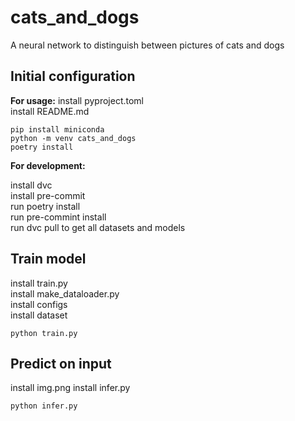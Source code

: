 # cats_and_dogs
A neural network to distinguish between pictures of cats and dogs

## Initial configuration
**For usage:**
install pyproject.toml  
install README.md  
```
pip install miniconda
python -m venv cats_and_dogs
poetry install
```

**For development:**

install dvc  
install pre-commit  
run poetry install  
run pre-commint install  
run dvc pull to get all datasets and models  

## Train model
install train.py  
install make_dataloader.py  
install configs  
install dataset  
```
python train.py
```

## Predict on input
install img.png
install infer.py 
```
python infer.py
```
